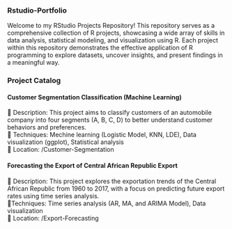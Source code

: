 ### Rstudio-Portfolio
Welcome to my RStudio Projects Repository! This repository serves as a comprehensive collection of R projects, showcasing a wide array of skills in data analysis, statistical modeling, and visualization using R. Each project within this repository demonstrates the effective application of R programming to explore datasets, uncover insights, and present findings in a meaningful way.

### Project Catalog
#### Customer Segmentation Classification (Machine Learning)
🔘 Description: This project aims to classify customers of an automobile company into four segments (A, B, C, D) to better understand customer behaviors and preferences.  
🔘 Techniques: Mechine learning (Logistic Model, KNN, LDE), Data visualization (ggplot), Statistical analysis  
🔘 Location: /Customer-Segmentation

#### Forecasting the Export of Central African Republic Export
🔘 Description: This project explores the exportation trends of the Central African Republic from 1960 to 2017, with a focus on predicting future export rates using time series analysis.   
🔘Techniques: Time series analysis (AR, MA, and ARIMA Model), Data visualization  
🔘 Location: /Export-Forecasting
